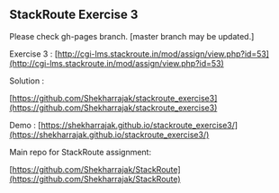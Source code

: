 
## StackRoute Exercise 3

Please check gh-pages branch. [master branch may be updated.]

Exercise 3 :
[http://cgi-lms.stackroute.in/mod/assign/view.php?id=53](http://cgi-lms.stackroute.in/mod/assign/view.php?id=53)

Solution :

[https://github.com/Shekharrajak/stackroute_exercise3](https://github.com/Shekharrajak/stackroute_exercise3)

Demo :
[https://shekharrajak.github.io/stackroute_exercise3/](https://shekharrajak.github.io/stackroute_exercise3/)

Main repo for StackRoute assignment:

[https://github.com/Shekharrajak/StackRoute](https://github.com/Shekharrajak/StackRoute)


